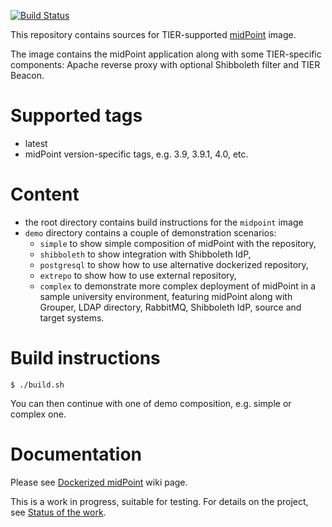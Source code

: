 [![Build Status](https://jenkins.testbed.tier.internet2.edu/buildStatus/icon?job=docker/midPoint_container/3.9)](https://jenkins.testbed.tier.internet2.edu/buildStatus/icon?job=docker/midPoint_container/3.9)

This repository contains sources for TIER-supported [midPoint](http://midpoint.evolveum.com) image.

The image contains the midPoint application along with some TIER-specific components: Apache reverse proxy with optional Shibboleth filter and TIER Beacon.

# Supported tags
- latest
- midPoint version-specific tags, e.g. 3.9, 3.9.1, 4.0, etc.

# Content
- the root directory contains build instructions for the `midpoint` image 
- `demo` directory contains a couple of demonstration scenarios:
  - `simple` to show simple composition of midPoint with the repository,
  - `shibboleth` to show integration with Shibboleth IdP,
  - `postgresql` to show how to use alternative dockerized repository,
  - `extrepo` to show how to use external repository,
  - `complex` to demonstrate more complex deployment of midPoint in a sample university environment, featuring midPoint along with Grouper, LDAP directory, RabbitMQ, Shibboleth IdP, source and target systems.

# Build instructions
```
$ ./build.sh
```
You can then continue with one of demo composition, e.g. simple or complex one.

# Documentation
Please see [Dockerized midPoint](https://spaces.at.internet2.edu/display/MID/Dockerized+midPoint) wiki page.

This is a work in progress, suitable for testing.
For details on the project, see [Status of the work](https://spaces.at.internet2.edu/display/MID/Status+of+the+work).
